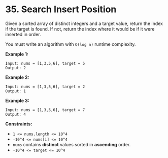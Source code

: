 # 35. Search Insert Position

Given a sorted array of distinct integers and a target value, return the index if the target is found. If not, return
the index where it would be if it were inserted in order.

You must write an algorithm with `O(log n)`  runtime complexity.

**Example 1:**

```
Input: nums = [1,3,5,6], target = 5
Output: 2
```

**Example 2:**

```
Input: nums = [1,3,5,6], target = 2
Output: 1
```

**Example 3:**

```
Input: nums = [1,3,5,6], target = 7
Output: 4
```

**Constraints:**

- `1 <= nums.length <= 10^4`
- `-10^4 <= nums[i] <= 10^4`
- `nums`  contains  **distinct**  values sorted in  **ascending**  order.
- `-10^4 <= target <= 10^4`